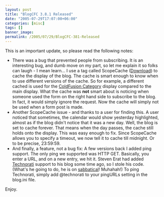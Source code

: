 ```yaml
---
layout: post
title: "BlogCFC 3.8.1 Released"
date: "2005-07-29T17:07:00+06:00"
categories: [misc]
tags: []
banner_image: 
permalink: /2005/07/29/BlogCFC-381-Released
---
```


This is an important update, so please read the following notes:

<ul>
<li>There was a bug that prevented people from subscribing. It is an interesting bug, and dumb move on my part, so let me explain it so folks can laugh - I mean learn... I use a tag called ScopeCache (<a href="http://ray.camdenfamily.com/downloads/scopecache.zip">Download</a>) to cache the display of the blog. The cache is smart enough to know when to use different versions of the cache. So for example, a different cached is used for the <a href="http://ray.camdenfamily.com/index.cfm?mode=cat&catid=395FA1CE-D93A-60DF-CBD9B942C80F06B0">ColdFusion Category</a> display compared to the main display. What the cache was <b>not</b> smart about is noticing when someone used the form on the right hand side to subscribe to the blog. In fact, it would simply ignore the request. Now the cache will simply not be used when a form post is made.
<li>Another ScopeCache issue - and thanks to a user for finding this. A user noticed that sometimes, the calendar would show yesterday highlighted, almost as if the blog didn't notice that it was a new day. Well, the blog is set to cache forever. That means when the day passes, the cache still holds onto the display. This was easy enough to fix. Since ScopeCache allows you to specify a timeout, we now tell it to cache till midnight. Or to be precise, 23:59:59. 
<li>And finally, a feature, not a bug fix: A few versions back I added ping support. The only ping we supported was HTTP GET. Basically, you enter a URL, and on a new entry, we hit it. Steven Erat had added <a href="http://www.technorati.com">Technorati</a> support to his blog some time ago, so I stole his code. (What's he going to do, he is on <a href="http://www.talkingtree.com/blog/index.cfm?mode=entry&entry=63514BD4-50DA-0559-A06469B1A2629BEE">sabbatical</a>! Muhahah!) To ping Technorati, simply add @technorati to your pingURLs setting in the blog.ini file.
</ul>

Enjoy.